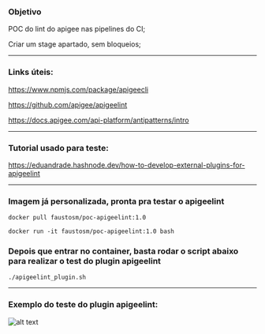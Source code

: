 ### Objetivo

POC do lint do apigee nas pipelines do CI;

Criar um stage apartado, sem bloqueios;

---
### Links úteis:

https://www.npmjs.com/package/apigeecli

https://github.com/apigee/apigeelint

https://docs.apigee.com/api-platform/antipatterns/intro

---
### Tutorial usado para teste:

https://eduandrade.hashnode.dev/how-to-develop-external-plugins-for-apigeelint

---
### Imagem já personalizada, pronta pra testar o apigeelint

    docker pull faustosm/poc-apigeelint:1.0

    docker run -it faustosm/poc-apigeelint:1.0 bash

### Depois que entrar no container, basta rodar o script abaixo para realizar o test do plugin apigeelint

    ./apigeelint_plugin.sh

---
### Exemplo do teste do plugin apigeelint:

![alt text](https://github.com/faustosm/poc-apigee/blob/main/image/apigeelint.png)

